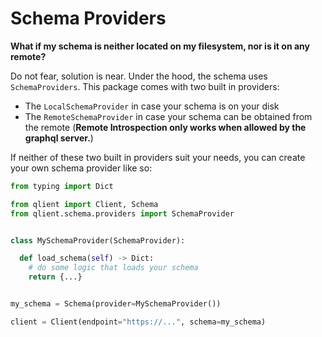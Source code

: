 # Schema Providers

**What if my schema is neither located on my filesystem, nor is it on any remote?**

Do not fear, solution is near. Under the hood, the schema uses `SchemaProviders`. This package comes with two built in
providers:

* The `LocalSchemaProvider` in case your schema is on your disk
* The `RemoteSchemaProvider` in case your schema can be obtained from the remote (**Remote Introspection only works when
  allowed by the graphql server.**)

If neither of these two built in providers suit your needs, you can create your own schema provider like so:

```python
from typing import Dict

from qlient import Client, Schema
from qlient.schema.providers import SchemaProvider


class MySchemaProvider(SchemaProvider):

  def load_schema(self) -> Dict:
    # do some logic that loads your schema
    return {...}


my_schema = Schema(provider=MySchemaProvider())

client = Client(endpoint="https://...", schema=my_schema)
```

